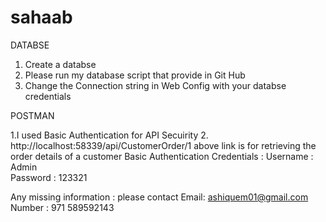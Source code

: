 # sahaab
DATABSE
1. Create a databse
2. Please run my database script that provide in Git Hub
3. Change the Connection string in Web Config with your databse credentials


POSTMAN

1.I used Basic Authentication for API Secuirity
2. http://localhost:58339/api/CustomerOrder/1
above link is for retrieving the order details of a customer
Basic Authentication Credentials : 
Username : Admin	 
Password : 123321



Any missing information : please contact Email: ashiquem01@gmail.com
Number : 971 589592143

